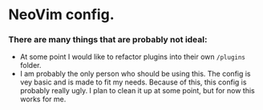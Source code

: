  
 # NeoVim config.

 ### There are many things that are probably not ideal:
 
 - At some point I would like to refactor plugins into their own ```/plugins``` folder.
 - I am probably the only person who should be using this. The config is vey basic and is made to fit my needs. Because of this, this config is probably really ugly. I plan to clean it up at some point, but for now this works for me.
